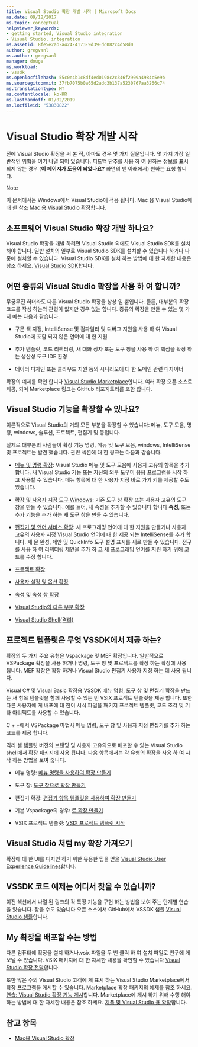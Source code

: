 ```yaml
---
title: Visual Studio 확장 개발 시작 | Microsoft Docs
ms.date: 09/18/2017
ms.topic: conceptual
helpviewer_keywords:
- getting started, Visual Studio integration
- Visual Studio, integration
ms.assetid: 8fe5e2ab-a424-4173-9d39-dd082c4d58d0
author: gregvanl
ms.author: gregvanl
manager: douge
ms.workload:
- vssdk
ms.openlocfilehash: 55c0e4b1c8df4ed0198c2c346f2909a4984c5e9b
ms.sourcegitcommit: 37fb7075b0a65d2add3b137a5230767aa3266c74
ms.translationtype: MT
ms.contentlocale: ko-KR
ms.lasthandoff: 01/02/2019
ms.locfileid: "53830822"
---
```

# <a name="starting-to-develop-visual-studio-extensions"></a>Visual Studio 확장 개발 시작

전에 Visual Studio 확장을 써 본 적, 아마도 경우 몇 가지 질문입니다. 몇 가지 가장 일반적인 위협을 여기 나열 되어 있습니다. 피드백 단추를 사용 하 여 원하는 정보를 표시 되지 않는 경우 (**이 페이지가 도움이 되었나요?** 화면의 맨 아래에서) 원하는 요청 합니다.

> [!NOTE]
> 이 문서에서는 Windows에서 Visual Studio에 적용 됩니다. Mac 용 Visual Studio에 대 한 참조 [Mac 용 Visual Studio 확장](/visualstudio/mac/extending-visual-studio-mac)합니다.

## <a name="what-software-do-i-need-to-develop-visual-studio-extensions"></a>소프트웨어 Visual Studio 확장 개발 하나요?

Visual Studio 확장을 개발 하려면 Visual Studio 외에도 Visual Studio SDK를 설치 해야 합니다. 일반 설치의 일부로 Visual Studio SDK를 설치할 수 있습니다 하거나 나중에 설치할 수 있습니다. Visual Studio SDK를 설치 하는 방법에 대 한 자세한 내용은 참조 하세요. [Visual Studio SDK](../extensibility/visual-studio-sdk.md)합니다.

## <a name="what-kinds-of-things-can-i-do-with-visual-studio-extensions"></a>어떤 종류의 Visual Studio 확장을 사용 하 여 합니까?

무궁무진 하더라도 다른 Visual Studio 확장을 상상 일 뿐입니다. 물론, 대부분의 확장 코드를 작성 하는와 관련이 없지만 경우 없는 합니다. 종류의 확장을 만들 수 있는 몇 가지 예는 다음과 같습니다.

- 구문 색 지정, IntelliSense 및 컴파일러 및 디버그 지원을 사용 하 여 Visual Studio에 포함 되지 않은 언어에 대 한 지원

- 추가 템플릿, 코드 리팩터링, 새 대화 상자 또는 도구 창을 사용 하 여 핵심을 확장 하는 생산성 도구 IDE 환경

- 데이터 디자인 또는 클라우드 지원 등의 시나리오에 대 한 도메인 관련 디자이너

확장의 예제를 확인 합니다 [Visual Studio Marketplace](https://marketplace.visualstudio.com/vs)합니다. 여러 확장 오픈 소스로 제공, 되며 Marketplace 링크는 GitHub 리포지토리를 포함 합니다.

## <a name="which-visual-studio-features-can-i-extend"></a>Visual Studio 기능을 확장할 수 있나요?

이론적으로 Visual Studio의 거의 모든 부분을 확장할 수 있습니다: 메뉴, 도구 모음, 명령, windows, 솔루션, 프로젝트, 편집기 및 등입니다.

실제로 대부분의 사람들이 확장 기능 명령, 메뉴 및 도구 모음, windows, IntelliSense 및 프로젝트는 발견 했습니다. 관련 섹션에 대 한 링크는 다음과 같습니다.

-   [메뉴 및 명령 확장](../extensibility/extending-menus-and-commands.md): Visual Studio 메뉴 및 도구 모음에 사용자 고유의 항목을 추가 합니다. 새 Visual Studio 기능 또는 자신의 외부 도우미 응용 프로그램을 시작 하 고 사용할 수 있습니다. 메뉴 항목에 대 한 사용자 지정 바로 가기 키를 제공할 수도 있습니다.

-   [확장 및 사용자 지정 도구 Windows](../extensibility/extending-and-customizing-tool-windows.md): 기존 도구 창 확장 또는 사용자 고유의 도구 창을 만들 수 있습니다. 예를 들어, 새 속성을 추가할 수 있습니다 합니다 **속성**, 또는 추가 기능을 추가 하는 새 도구 창을 만들 수 있습니다.

-   [편집기 및 언어 서비스 확장](../extensibility/editor-and-language-service-extensions.md): 새 프로그래밍 언어에 대 한 지원을 만들거나 사용자 고유의 사용자 지정 Visual Studio 언어에 대 한 제공 되는 IntelliSense를 추가 합니다. 새 문 완성, 제안 및 QuickInfo 도구 설명 표시를 새로 만들 수 있습니다. 전구를 사용 하 여 리팩터링 제안을 추가 하 고 새 프로그래밍 언어를 지원 하기 위해 코드를 수정 합니다.

-   [프로젝트 확장](../extensibility/extending-projects.md)

-   [사용자 설정 및 옵션 확장](../extensibility/extending-user-settings-and-options.md)

-   [속성 및 속성 창 확장](../extensibility/extending-properties-and-the-property-window.md)

-   [Visual Studio의 다른 부분 확장](../extensibility/extending-other-parts-of-visual-studio.md)

-   [Visual Studio Shell(격리)](/visualstudio/extensibility/shell/visual-studio-isolated-shell)

##  <a name="BKMK_ProjectTemplate"></a> 프로젝트 템플릿은 무엇 VSSDK에서 제공 하는?
 확장의 두 가지 주요 유형은 Vspackage 및 MEF 확장입니다. 일반적으로 VSPackage 확장을 사용 하거나 명령, 도구 창 및 프로젝트를 확장 하는 확장에 사용 됩니다. MEF 확장은 확장 하거나 Visual Studio 편집기 사용자 지정 하는 데 사용 됩니다.

 Visual C# 및 Visual Basic 확장용 VSSDK 메뉴 명령, 도구 창 및 편집기 확장을 만드는 새 항목 템플릿을 함께 사용할 수 있는 빈 VSIX 프로젝트 템플릿을 제공 합니다. 또한 다른 사용자에 게 배포에 대 한이 서식 파일을 패키지 프로젝트 템플릿, 코드 조각 및 기타 아티팩트를 사용할 수 있습니다.

 C + +에서 VSPackage 마법사 메뉴 명령, 도구 창 및 사용자 지정 편집기를 추가 하는 코드를 제공 합니다.

 격리 셸 템플릿 버전의 브랜딩 및 사용자 고유의으로 배포할 수 있는 Visual Studio shell에서 확장 패키지에 사용 됩니다. 다음 항목에서는 각 유형의 확장을 사용 하 여 시작 하는 방법을 보여 줍니다.

-   메뉴 명령: [메뉴 명령을 사용하여 확장 만들기](../extensibility/creating-an-extension-with-a-menu-command.md)

-   도구 창: [도구 창으로 확장 만들기](../extensibility/creating-an-extension-with-a-tool-window.md)

-   편집기 확장: [편집기 항목 템플릿을 사용하여 확장 만들기](../extensibility/creating-an-extension-with-an-editor-item-template.md)

-   기본 Vspackage의 경우: [로 확장 만들기](../extensibility/creating-an-extension-with-a-vspackage.md)

-   VSIX 프로젝트 템플릿: [VSIX 프로젝트 템플릿 시작](../extensibility/getting-started-with-the-vsix-project-template.md)

## <a name="how-do-i-get-my-extension-to-look-like-visual-studio"></a>Visual Studio 처럼 my 확장 가져오기
 확장에 대 한 UI를 디자인 하기 위한 유용한 팁을 얻을 [Visual Studio User Experience Guidelines](../extensibility/ux-guidelines/visual-studio-user-experience-guidelines.md)합니다.

## <a name="where-can-i-find-examples-of-vssdk-code"></a>VSSDK 코드 예제는 어디서 찾을 수 있습니까?
 이전 섹션에서 나열 된 링크의 각 특정 기능을 구현 하는 방법을 보여 주는 단계별 연습을 있습니다. 찾을 수도 있습니다 오픈 소스에서 GitHub에서 VSSDK 샘플 [Visual Studio 샘플](https://github.com/Microsoft/VSSDK-Extensibility-Samples)합니다.

## <a name="how-can-i-distribute-my-extension"></a>My 확장을 배포할 수는 방법
 다른 컴퓨터에 확장을 설치 하거나.vsix 파일을 두 번 클릭 하 여 설치 파일로 친구에 게 보낼 수 있습니다. VSIX 패키지에 대 한 자세한 내용을 확인할 수 있습니다 [Visual Studio 확장 전달](../extensibility/shipping-visual-studio-extensions.md)합니다.

 또한 많은 수의 Visual Studio 고객에 게 표시 하는 Visual Studio Marketplace에서 확장 프로그램을 게시할 수 있습니다. Marketplace 확장 패키지의 예제를 참조 하세요. [연습: Visual Studio 확장 기능 게시](../extensibility/walkthrough-publishing-a-visual-studio-extension.md)합니다. Marketplace에 게시 하기 위해 수행 해야 하는 방법에 대 한 자세한 내용은 참조 하세요. [제품 및 Visual Studio 용 확장](/azure/devops/extend/overview?view=vsts)합니다.

## <a name="see-also"></a>참고 항목

- [Mac용 Visual Studio 확장](/visualstudio/mac/extending-visual-studio-mac)